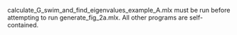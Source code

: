 calculate_G_swim_and_find_eigenvalues_example_A.mlx must be run before attempting to run generate_fig_2a.mlx. All other programs are self-contained.
